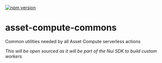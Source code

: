 <!--- when a new release happens, the VERSION and URL in the badge have to be manually updated because it's a private registry --->
[![npm version](https://img.shields.io/badge/%40nui%2Fasset--compute--commons-8.0.0-blue.svg)](https://artifactory.corp.adobe.com/artifactory/npm-nui-release/@nui/asset-compute-commons/-/@nui/asset-compute-commons-8.0.0.tgz)

# asset-compute-commons
Common utilities needed by all Asset Compute serverless actions

_This will be open sourced as it will be part of the Nui SDK to build custom workers_
